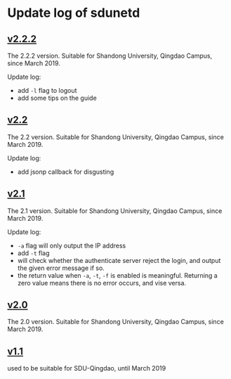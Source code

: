 # Update log of sdunetd

## [v2.2.2](https://github.com/SadPencil/sdunetd/releases/tag/v2.2.2)

The 2.2.2 version. Suitable for Shandong University, Qingdao Campus, since March 2019.

Update log:

- add `-l` flag to logout
- add some tips on the guide

## [v2.2](https://github.com/SadPencil/sdunetd/releases/tag/v2.2)

The 2.2 version. Suitable for Shandong University, Qingdao Campus, since March 2019.

Update log:

- add jsonp callback for disgusting

## [v2.1](https://github.com/SadPencil/sdunetd/releases/tag/v2.1)

The 2.1 version. Suitable for Shandong University, Qingdao Campus, since March 2019.

Update log:

- `-a` flag will only output the IP address
- add `-t` flag
- will check whether the authenticate server reject the login, and output the given error message if so.
- the return value when `-a`, `-t`, `-f` is enabled is meaningful. Returning a zero value means there is no error occurs, and vise versa.

## [v2.0](https://github.com/SadPencil/sdunetd/releases/tag/v2.0)

The 2.0 version. Suitable for Shandong University, Qingdao Campus, since March 2019.

## [v1.1](https://github.com/SadPencil/sdunetd/releases/tag/v1.1)

used to be suitable for SDU-Qingdao, until March 2019